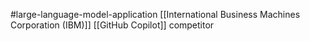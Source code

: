 #large-language-model-application 
[[International Business Machines Corporation (IBM)]]
[[GitHub Copilot]] competitor